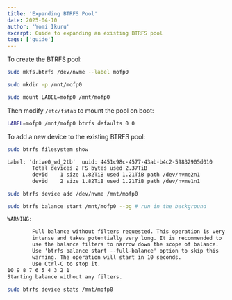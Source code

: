 ```yaml
---
title: 'Expanding BTRFS Pool'
date: 2025-04-10
author: 'Yomi Ikuru'
excerpt: Guide to expanding an existing BTRFS pool
tags: ['guide']
---
```


To create the BTRFS pool:

```bash
sudo mkfs.btrfs /dev/nvme --label mofp0
```

```bash
sudo mkdir -p /mnt/mofp0
```

```bash
sudo mount LABEL=mofp0 /mnt/mofp0
```

Then modify `/etc/fstab` to mount the pool on boot:

```bash
LABEL=mofp0 /mnt/mofp0 btrfs defaults 0 0
```

To add a new device to the existing BTRFS pool:

```bash
sudo btrfs filesystem show
```

```txt
Label: 'drive0_wd_2tb'  uuid: 4451c98c-4577-43ab-b4c2-59832905d010
        Total devices 2 FS bytes used 2.37TiB
        devid    1 size 1.82TiB used 1.21TiB path /dev/nvme2n1
        devid    2 size 1.82TiB used 1.21TiB path /dev/nvme1n1
```

```bash
sudo btrfs device add /dev/nvme /mnt/mofp0
```

```bash
sudo btrfs balance start /mnt/mofp0 --bg # run in the background
```

```txt
WARNING:

        Full balance without filters requested. This operation is very
        intense and takes potentially very long. It is recommended to
        use the balance filters to narrow down the scope of balance.
        Use 'btrfs balance start --full-balance' option to skip this
        warning. The operation will start in 10 seconds.
        Use Ctrl-C to stop it.
10 9 8 7 6 5 4 3 2 1
Starting balance without any filters.
```

```bash
sudo btrfs device stats /mnt/mofp0
```
